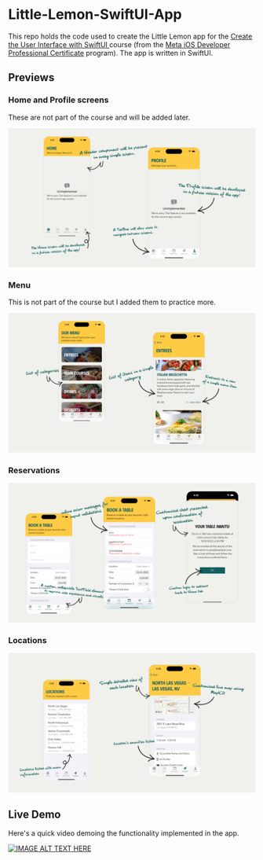 # Little-Lemon-SwiftUI-App

This repo holds the code used to create the Little Lemon app for the [Create the User Interface with SwiftUI
](https://www.coursera.org/learn/create-the-user-interface-with-swiftui?specialization=meta-ios-developer) course (from the [Meta iOS Developer Professional Certificate](https://www.coursera.org/professional-certificates/meta-ios-developer) program). The app is written in SwiftUI.

## Previews

### Home and Profile screens

These are not part of the course and will be added later.

![Screenshots of the Little Lemon app's Home and Profile screens](https://raw.githubusercontent.com/NSMau/Little-Lemon-SwiftUI-App/main/preview/little-lemo-design-annotations-stubs.jpg)

### Menu

This is not part of the course but I added them to practice more.

![Screenshots of the Little Lemon app's Menu screens](https://raw.githubusercontent.com/NSMau/Little-Lemon-SwiftUI-App/main/preview/little-lemo-design-annotations-menu.jpg)

### Reservations

![Screenshots of the Little Lemon app's Reservations screens](https://raw.githubusercontent.com/NSMau/Little-Lemon-SwiftUI-App/main/preview/little-lemo-design-annotations-reservation.jpg)

### Locations

![Screenshots of the Little Lemon app's Locations screens](https://raw.githubusercontent.com/NSMau/Little-Lemon-SwiftUI-App/main/preview/little-lemo-design-annotations-locations.jpg)

## Live Demo

Here's a quick video demoing the functionality implemented in the app.

[![IMAGE ALT TEXT HERE](https://img.youtube.com/vi/QBF6mNrxUZE/0.jpg)](https://www.youtube.com/watch?v=QBF6mNrxUZE)
